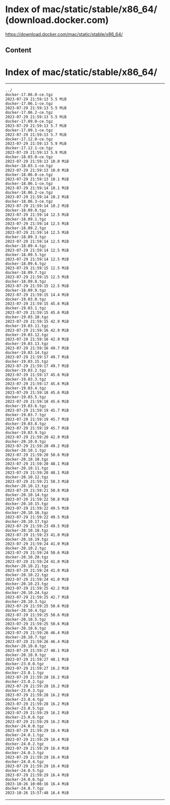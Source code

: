 # Index of mac/static/stable/x86_64/ (download.docker.com)

<https://download.docker.com/mac/static/stable/x86_64/>

## Content

# Index of mac/static/stable/x86_64/

------------------------------------------------------------------------

    ../
    docker-17.06.0-ce.tgz                                                                 2023-07-29 21:59:13 5.5 MiB
    docker-17.06.1-ce.tgz                                                                 2023-07-29 21:59:13 5.5 MiB
    docker-17.06.2-ce.tgz                                                                 2023-07-29 21:59:13 5.5 MiB
    docker-17.09.0-ce.tgz                                                                 2023-07-29 21:59:13 5.7 MiB
    docker-17.09.1-ce.tgz                                                                 2023-07-29 21:59:13 5.7 MiB
    docker-17.12.0-ce.tgz                                                                 2023-07-29 21:59:13 5.9 MiB
    docker-17.12.1-ce.tgz                                                                 2023-07-29 21:59:13 5.9 MiB
    docker-18.03.0-ce.tgz                                                                 2023-07-29 21:59:13 10.0 MiB
    docker-18.03.1-ce.tgz                                                                 2023-07-29 21:59:13 10.0 MiB
    docker-18.06.0-ce.tgz                                                                 2023-07-29 21:59:13 10.1 MiB
    docker-18.06.1-ce.tgz                                                                 2023-07-29 21:59:14 10.1 MiB
    docker-18.06.2-ce.tgz                                                                 2023-07-29 21:59:14 10.2 MiB
    docker-18.06.3-ce.tgz                                                                 2023-07-29 21:59:14 10.2 MiB
    docker-18.09.0.tgz                                                                    2023-07-29 21:59:14 12.5 MiB
    docker-18.09.1.tgz                                                                    2023-07-29 21:59:14 12.5 MiB
    docker-18.09.2.tgz                                                                    2023-07-29 21:59:14 12.5 MiB
    docker-18.09.3.tgz                                                                    2023-07-29 21:59:14 12.5 MiB
    docker-18.09.4.tgz                                                                    2023-07-29 21:59:14 12.5 MiB
    docker-18.09.5.tgz                                                                    2023-07-29 21:59:14 12.5 MiB
    docker-18.09.6.tgz                                                                    2023-07-29 21:59:15 12.5 MiB
    docker-18.09.7.tgz                                                                    2023-07-29 21:59:15 12.5 MiB
    docker-18.09.8.tgz                                                                    2023-07-29 21:59:15 12.5 MiB
    docker-18.09.9.tgz                                                                    2023-07-29 21:59:15 14.4 MiB
    docker-19.03.0.tgz                                                                    2023-07-29 21:59:15 45.6 MiB
    docker-19.03.1.tgz                                                                    2023-07-29 21:59:15 45.6 MiB
    docker-19.03.10.tgz                                                                   2023-07-29 21:59:15 42.9 MiB
    docker-19.03.11.tgz                                                                   2023-07-29 21:59:16 42.9 MiB
    docker-19.03.12.tgz                                                                   2023-07-29 21:59:16 42.9 MiB
    docker-19.03.13.tgz                                                                   2023-07-29 21:59:16 49.7 MiB
    docker-19.03.14.tgz                                                                   2023-07-29 21:59:17 49.7 MiB
    docker-19.03.15.tgz                                                                   2023-07-29 21:59:17 49.7 MiB
    docker-19.03.2.tgz                                                                    2023-07-29 21:59:17 45.6 MiB
    docker-19.03.3.tgz                                                                    2023-07-29 21:59:17 45.6 MiB
    docker-19.03.4.tgz                                                                    2023-07-29 21:59:18 45.6 MiB
    docker-19.03.5.tgz                                                                    2023-07-29 21:59:18 45.6 MiB
    docker-19.03.6.tgz                                                                    2023-07-29 21:59:19 45.7 MiB
    docker-19.03.7.tgz                                                                    2023-07-29 21:59:19 45.7 MiB
    docker-19.03.8.tgz                                                                    2023-07-29 21:59:19 45.7 MiB
    docker-19.03.9.tgz                                                                    2023-07-29 21:59:20 42.9 MiB
    docker-20.10.0.tgz                                                                    2023-07-29 21:59:20 49.2 MiB
    docker-20.10.1.tgz                                                                    2023-07-29 21:59:20 50.6 MiB
    docker-20.10.10.tgz                                                                   2023-07-29 21:59:20 48.1 MiB
    docker-20.10.11.tgz                                                                   2023-07-29 21:59:20 48.1 MiB
    docker-20.10.12.tgz                                                                   2023-07-29 21:59:21 50.3 MiB
    docker-20.10.13.tgz                                                                   2023-07-29 21:59:21 50.8 MiB
    docker-20.10.14.tgz                                                                   2023-07-29 21:59:22 50.8 MiB
    docker-20.10.15.tgz                                                                   2023-07-29 21:59:22 49.5 MiB
    docker-20.10.16.tgz                                                                   2023-07-29 21:59:22 49.5 MiB
    docker-20.10.17.tgz                                                                   2023-07-29 21:59:23 49.5 MiB
    docker-20.10.18.tgz                                                                   2023-07-29 21:59:23 41.0 MiB
    docker-20.10.19.tgz                                                                   2023-07-29 21:59:24 41.0 MiB
    docker-20.10.2.tgz                                                                    2023-07-29 21:59:24 50.6 MiB
    docker-20.10.20.tgz                                                                   2023-07-29 21:59:24 41.0 MiB
    docker-20.10.21.tgz                                                                   2023-07-29 21:59:24 41.0 MiB
    docker-20.10.22.tgz                                                                   2023-07-29 21:59:24 41.0 MiB
    docker-20.10.23.tgz                                                                   2023-07-29 21:59:25 42.2 MiB
    docker-20.10.24.tgz                                                                   2023-07-29 21:59:25 42.7 MiB
    docker-20.10.3.tgz                                                                    2023-07-29 21:59:25 50.6 MiB
    docker-20.10.4.tgz                                                                    2023-07-29 21:59:25 50.6 MiB
    docker-20.10.5.tgz                                                                    2023-07-29 21:59:25 50.6 MiB
    docker-20.10.6.tgz                                                                    2023-07-29 21:59:26 46.4 MiB
    docker-20.10.7.tgz                                                                    2023-07-29 21:59:26 46.4 MiB
    docker-20.10.8.tgz                                                                    2023-07-29 21:59:27 48.1 MiB
    docker-20.10.9.tgz                                                                    2023-07-29 21:59:27 48.1 MiB
    docker-23.0.0.tgz                                                                     2023-07-29 21:59:27 16.2 MiB
    docker-23.0.1.tgz                                                                     2023-07-29 21:59:28 16.2 MiB
    docker-23.0.2.tgz                                                                     2023-07-29 21:59:28 16.2 MiB
    docker-23.0.3.tgz                                                                     2023-07-29 21:59:28 16.2 MiB
    docker-23.0.4.tgz                                                                     2023-07-29 21:59:28 16.2 MiB
    docker-23.0.5.tgz                                                                     2023-07-29 21:59:29 16.2 MiB
    docker-23.0.6.tgz                                                                     2023-07-29 21:59:29 16.2 MiB
    docker-24.0.0.tgz                                                                     2023-07-29 21:59:29 16.4 MiB
    docker-24.0.1.tgz                                                                     2023-07-29 21:59:29 16.4 MiB
    docker-24.0.2.tgz                                                                     2023-07-29 21:59:29 16.4 MiB
    docker-24.0.3.tgz                                                                     2023-07-29 21:59:29 16.4 MiB
    docker-24.0.4.tgz                                                                     2023-07-29 21:59:29 16.4 MiB
    docker-24.0.5.tgz                                                                     2023-07-29 21:59:29 16.4 MiB
    docker-24.0.6.tgz                                                                     2023-10-26 10:08:16 16.4 MiB
    docker-24.0.7.tgz                                                                     2023-10-26 15:57:48 16.4 MiB

------------------------------------------------------------------------

